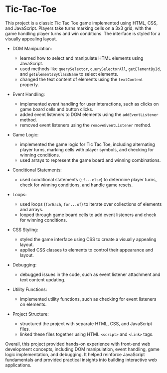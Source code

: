 # Tic-Tac-Toe
This project is a classic Tic Tac Toe game implemented using HTML, CSS, and JavaScript. Players take turns marking cells on a 3x3 grid, with the game handling player turns and win conditions. The interface is styled for a visually appealing layout.


- DOM Manipulation:
  -  learned how to select and manipulate HTML elements using JavaScript.
  -  used methods like `querySelector`, `querySelectorAll`, `getElementById`, and `getElementsByClassName` to select elements.
  -  changed the text content of elements using the `textContent` property.

- Event Handling:
  -  implemented event handling for user interactions, such as clicks on game board cells and button clicks.
  -  added event listeners to DOM elements using the `addEventListener` method.
  -  removed event listeners using the `removeEventListener` method.

- Game Logic:
  -  implemented the game logic for Tic Tac Toe, including alternating player turns, marking cells with player symbols, and checking for winning conditions.
  -  used arrays to represent the game board and winning combinations.

- Conditional Statements:
  -  used conditional statements (`if...else`) to determine player turns, check for winning conditions, and handle game resets.

- Loops:
  -  used loops (`forEach`, `for...of`) to iterate over collections of elements and arrays.
  -  looped through game board cells to add event listeners and check for winning conditions.

- CSS Styling:
  -  styled the game interface using CSS to create a visually appealing layout.
  -  applied CSS classes to elements to control their appearance and layout.

- Debugging:
  -  debugged issues in the code, such as event listener attachment and text content updating.

- Utility Functions:
  -  implemented utility functions, such as checking for event listeners on elements.

- Project Structure:
  -  structured the project with separate HTML, CSS, and JavaScript files.
  -  linked these files together using HTML `<script>` and `<link>` tags.

Overall, this project provided hands-on experience with front-end web development concepts, including DOM manipulation, event handling, game logic implementation, and debugging. It helped reinforce JavaScript fundamentals and provided practical insights into building interactive web applications.
